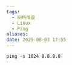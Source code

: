 ```yaml
---
tags:
  - 网络排查
  - Linux
  - Ping
aliases: 
date: 2025-08-03 17:55
---
```


```shell
ping -s 1024 8.8.8.8
```